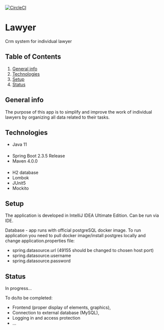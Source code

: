 [![CircleCI](https://circleci.com/gh/BartlomiejBak/lawyer.svg?style=svg)](https://circleci.com/gh/BartlomiejBak/lawyer)

# Lawyer
Crm system for individual lawyer

## Table of Contents
1. [General info](#General-info)
2. [Technologies](#Technologies)
3. [Setup](#Setup)
4. [Status](#Status)


## General info
The purpose of this app is to simplify and improve the work of individual lawyers by organizing
all data related to their tasks. 

## Technologies
- Java 11 
####
- Spring Boot 2.3.5 Release
- Maven 4.0.0
####
- H2 database
- Lombok
- JUnit5
- Mockito
####
## Setup
The application is developed in IntelliJ IDEA Ultimate Edition.
Can be run via IDE. 

Database - app runs with official postgreSQL docker image. To run application you need to pull docker image/install postgres locally
and change application.properties file:
- spring.datasource.url (49155 should be changed to chosen host port)
- spring.datasource.username
- spring.datasource.password

## Status
In progress...

To do/to be completed:
* Frontend (proper display of elements, graphics),
* Connection to external database (MySQL),
* Logging in and access protection
* ...
